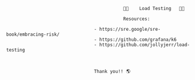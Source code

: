 








                                                󱐋󱐋    Load Testing   󱐋󱐋

                                                Resources:

                                     - https://sre.google/sre-book/embracing-risk/
                                     - https://github.com/grafana/k6
                                     - https://github.com/jollyjerr/load-testing



                                     Thank you!! 🌎
